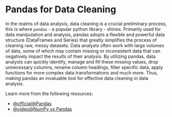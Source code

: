 # Pandas for Data Cleaning 

In the realms of data analysis, data cleaning is a crucial preliminary process, this is where `pandas` - a popular python library - shines. Primarily used for data manipulation and analysis, pandas adopts a flexible and powerful data structure (DataFrames and Series) that greatly simplifies the process of cleaning raw, messy datasets. Data analysts often work with large volumes of data, some of which may contain missing or inconsistent data that can negatively impact the results of their analysis. By utilizing pandas, data analysts can quickly identify, manage and fill these missing values, drop unnecessary columns, rename column headings, filter specific data, apply functions for more complex data transformations and much more. Thus, making pandas an invaluable tool for effective data cleaning in data analysis.

Learn more from the following resources:

- [@official@Pandas](https://pandas.pydata.org/)
- [@video@NumPy vs Pandas](https://www.youtube.com/watch?v=KHoEbRH46Zk)
